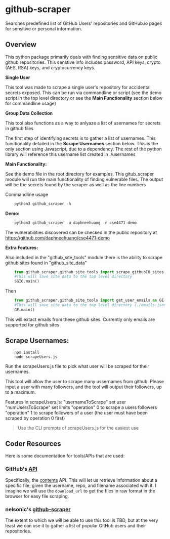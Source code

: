 # github-scraper
Searches predefined list of GitHub Users' repositories and GitHub.io pages for sensitive or personal information.


## Overview
This python package primarily deals with finding sensitive data on public github repositories. This senstive info includes password, API keys, crypto (AES, RSA) keys, and cryptocurrency keys.

**Single User**

This tool was made to scrape a single user's repository for accidental secrets exposed. This can be run via commandline or script (see the demo script in the top level directory or see the **Main Functionality** section below for commandline usage)

**Group Data Collection**

This tool also functions as a way to anlyaze a list of usernames for secrets in github files

The first step of identifying secrets is to gather a list of usernames. This functionality detailed in the **Scrape Usernames** section below. This is the only section using Javascript, due to a dependency. The rest of the python library will reference this username list created in ./usernames

**Main Functionality:**
    
See the demo file in the root directory for examples.
This gitub_scraper module will run the main functionality of finding vulnerable files.
The output will be the secrets found by the scraper as well as the line numbers

Commandline usage

```python
    python3 github_scraper -h
```

**Demo:**
```python
    python3 github_scraper -u daphneehuang -r cse4471-demo
```

The vulnerabilities discovered can be checked in the public repository at https://github.com/daphneehuang/cse4471-demo

**Extra Features:**

Also included in the "github_site_tools" module there is the ability to scrape github sites found in "github_site_data"

```python
    from github_scraper.github_site_tools import scrape_githubIO_sites as SGIO
    #This will save site data to the top level directory
    SGIO.main() 
```

Then
```python
    from github_scraper.github_site_tools import get_user_emails as GE
    #This will save site data to the top level directory (./emails.json)
    GE.main() 
```

This will extact emails from these github sites. Currently only emails are supported for github sites



## Scrape Usernames:
```
    npm install
    node scrapeUsers.js
```

Run the scrapeUsers.js file to pick what user will be scraped for their usernames.

This tool will allow the user to scrape many ussernames from github. Please input a user with many followers, and the tool will output their followers, up to a maximum.

Features in scrapeUsers.js:
    "usernameToScrape" set user
    "numUsersToScrape" set limits
    "operation" 0 to scrape a users followers
    "operation" 1 to scrape followers of a user (the user must have been scraped by operation 0 first)

> Use the CLI prompts of scrapeUsers.js for the easiest use



## Coder Resources

Here is some documentation for tools/APIs that are used:

### GitHub's [API](https://developer.github.com/v3/)

Specifically, the [contents](https://developer.github.com/v3/repos/contents/#get-contents) API. This will let us retrieve information about a specific file, given the username, repo, and filename associated with it. I imagine we will use the `download_url` to get the files in raw format in the browser for easy file scraping.

### nelsonic's [github-scraper](https://github.com/nelsonic/github-scraper)

The extent to which we will be able to use this tool is TBD, but at the very least we can use it to gather a list of popular GitHub users and their repositories.
